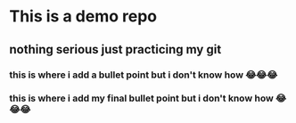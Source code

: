 # This is a demo repo

## nothing serious just practicing my git

### this is where i add a bullet point but i don't know how 😂😂😂
### this is where i add my final bullet point but i don't know how 😂😂😂
